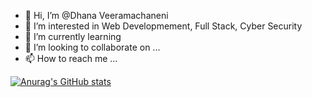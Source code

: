 - 👋 Hi, I’m @Dhana Veeramachaneni
- 👀 I’m interested in Web Developmement, Full Stack, Cyber Security
- 🌱 I’m currently learning 
- 💞️ I’m looking to collaborate on ...
- 📫 How to reach me ...

[![Anurag's GitHub stats](https://github-readme-stats.vercel.app/api?username=DhanaV-git)](https://github.com/anuraghazra/github-readme-stats)


<!---
DhanaV-git/DhanaV-git is a ✨ special ✨ repository because its `README.md` (this file) appears on your GitHub profile.
You can click the Preview link to take a look at your changes.
--->
